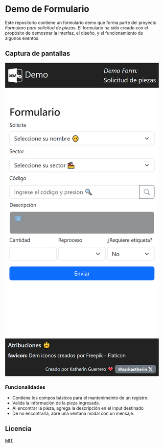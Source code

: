 
# Demo de Formulario
Este repositorio contiene un formulario demo que forma parte del proyecto *Formularo para solicitud de piezas*. El formulario ha sido creado con el propósito de demostrar la interfaz, el diseño, y el funcionamiento de algunos eventos.

## Captura de pantallas

![App Screenshot](./src/assets/ss_form-001.png)


### Funcionalidades

- Contiene los compos básicos para el mantenimeinto de un registro.
- Valida la información de la pieza ingresada.
- Al encontrar la pieza, agrega la descripción en el input destinado
- De no encontrarla, abre una ventana modal con un mensaje.


## Licencia

[MIT](https://choosealicense.com/licenses/mit/)

